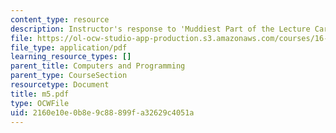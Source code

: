 ```yaml
---
content_type: resource
description: Instructor's response to 'Muddiest Part of the Lecture Cards'.
file: https://ol-ocw-studio-app-production.s3.amazonaws.com/courses/16-01-unified-engineering-i-ii-iii-iv-fall-2005-spring-2006/2160e10e0b8e9c88899fa32629c4051a_m5.pdf
file_type: application/pdf
learning_resource_types: []
parent_title: Computers and Programming
parent_type: CourseSection
resourcetype: Document
title: m5.pdf
type: OCWFile
uid: 2160e10e-0b8e-9c88-899f-a32629c4051a
---
```


